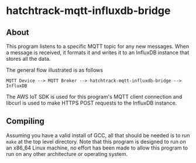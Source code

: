# hatchtrack-mqtt-influxdb-bridge

## About

This program listens to a specific MQTT topic for any new messages. When a
message is received, it formats it and writes it to an InfluxDB instance that
stores all the data.

The general flow illustrated is as follows

```
MQTT Device --> MQTT Broker --> hatchtrack-mqtt-influxdb-bridge --> InfluxDB
```

The AWS IoT SDK is used for this program's MQTT client connection and libcurl
is used to make HTTPS POST requests to the InfluxDB instance.

## Compiling

Assuming you have a valid install of GCC, all that should be needed is to run
`make` at the top level directory. Note that this program is designed to run
on an x86_64 Linux machine, no effort has been made to allow this program to
run on any other architecture or operating system.
